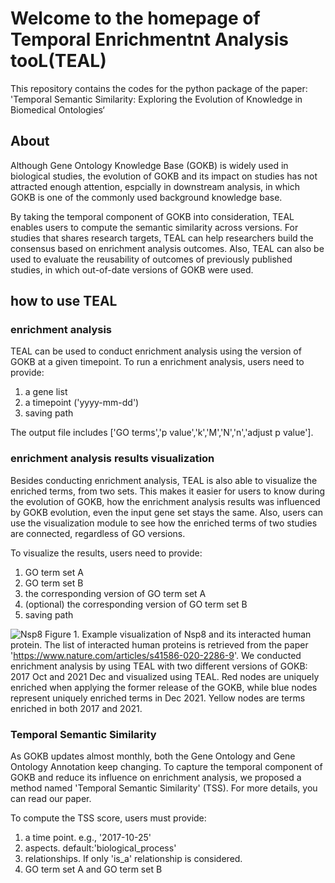 # Welcome to the homepage of Temporal Enrichmentnt Analysis tooL(TEAL)

This repository contains the codes for the python package of the paper: 'Temporal Semantic Similarity: Exploring the Evolution of Knowledge in Biomedical Ontologies‘

## About 

Although Gene Ontology Knowledge Base (GOKB) is widely used in biological studies, the evolution of GOKB and its impact on studies has not attracted enough attention, espcially in downstream analysis, in which GOKB is one of the commonly used background knowledge base. 

By taking the temporal component of GOKB into consideration, TEAL enables users to compute the semantic similarity across versions. For studies that shares research targets, TEAL can help researchers build the consensus based on enrichment analysis outcomes. Also, TEAL can also be used to evaluate the reusability of outcomes of previously published studies, in which out-of-date versions of GOKB were used. 

## how to use TEAL

### enrichment analysis 
TEAL can be used to conduct enrichment analysis using the version of GOKB at a given timepoint. To run a enrichment analysis, users need to provide:
   1) a gene list
   2) a timepoint ('yyyy-mm-dd')
   3) saving path

The output file includes ['GO terms','p value','k','M','N','n','adjust p value']. 


### enrichment analysis results visualization
Besides conducting enrichment analysis, TEAL is also able to visualize the enriched terms, from two sets. This makes it easier for users to know during the evolution of GOKB, how the enrichment analysis results was influenced by GOKB evolution, even the input gene set stays the same. Also, users can use the visualization module to see how the enriched terms of two studies are connected, regardless of GO versions. 

To visualize the results, users need to provide:
1) GO term set A
2) GO term set B
3) the corresponding version of GO term set A
4) (optional) the corresponding version of GO term set B
5) saving path

![Nsp8](https://github.com/chestnzu/TEAL/assets/40864288/52eabf25-5d85-4f0d-bcf7-539d8b6c8d56)
            Figure 1. Example visualization of Nsp8 and its interacted human protein. The list of interacted human proteins is retrieved from the paper 'https://www.nature.com/articles/s41586-020-2286-9'. We conducted enrichment analysis by using TEAL with two different versions of GOKB: 2017 Oct and 2021 Dec and visualized using TEAL. Red nodes are uniquely enriched when applying the former release of the GOKB, while blue nodes represent uniquely enriched terms in Dec 2021. Yellow nodes are terms enriched in both 2017 and 2021.


### Temporal Semantic Similarity 

As GOKB updates almost monthly, both the Gene Ontology and Gene Ontology Annotation keep changing. To capture the temporal component of GOKB and reduce its influence on enrichment analysis, we proposed a method named 'Temporal Semantic Similarity' (TSS). For more details, you can read our paper. 

To compute the TSS score, users must provide:
1) a time point. e.g., '2017-10-25'
2) aspects. default:'biological_process'
3) relationships. If only 'is_a' relationship is considered. 
4) GO term set A and GO term set B
